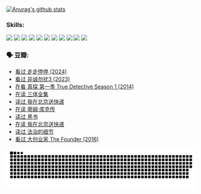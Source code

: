 
[![Anurag's github stats](https://github-readme-stats.vercel.app/api?username=w940853815)](https://github.com/anuraghazra/github-readme-stats)

### Skills:

<code><img height="32" src="https://cdn.jsdelivr.net/npm/simple-icons@v5/icons/python.svg"></code>
<code><img height="32" src="https://cdn.jsdelivr.net/npm/simple-icons@v5/icons/javascript.svg"></code>
<code><img height="32" src="https://cdn.jsdelivr.net/npm/simple-icons@v5/icons/django.svg"></code>
<code><img height="32" src="https://cdn.jsdelivr.net/npm/simple-icons@v5/icons/flask.svg"></code>
<code><img height="32" src="https://cdn.jsdelivr.net/npm/simple-icons@v5/icons/vuetify.svg"></code>
<code><img height="32" src="https://cdn.jsdelivr.net/npm/simple-icons@v5/icons/git.svg"></code>
<code><img height="32" src="https://cdn.jsdelivr.net/npm/simple-icons@v5/icons/docker.svg"></code>
<code><img height="32" src="https://cdn.jsdelivr.net/npm/simple-icons@v5/icons/postgresql.svg"></code>
<code><img height="32" src="https://cdn.jsdelivr.net/npm/simple-icons@v5/icons/elasticsearch.svg"></code>
<code><img height="32" src="https://cdn.jsdelivr.net/npm/simple-icons@v5/icons/macos.svg"></code>
<code><img height="32" src="https://cdn.jsdelivr.net/npm/simple-icons@v5/icons/linux.svg"></code>

### 🗣 豆瓣:

<!-- DOUBAN-ACTIVITIES:START -->
- [看过 走走停停‎ (2024)](https://www.douban.com/people/136069238/status/4684430230/?_i=24191987)
- [看过 非诚勿扰3‎ (2023)](https://www.douban.com/people/136069238/status/4676324100/?_i=24191988)
- [在看 真探 第一季 True Detective Season 1‎ (2014)](https://www.douban.com/people/136069238/status/4673382852/?_i=24191988)
- [在读 三体全集](https://www.douban.com/people/136069238/status/4672842521/?_i=24191988)
- [读过 我在北京送快递](https://www.douban.com/people/136069238/status/4672842036/?_i=24191988)
- [在读 蒂姆·库克传](https://www.douban.com/people/136069238/status/4663517053/?_i=24191988)
- [读过 黑书](https://www.douban.com/people/136069238/status/4663516022/?_i=24191988)
- [在读 我在北京送快递](https://www.douban.com/people/136069238/status/4658098365/?_i=24191988)
- [读过 法治的细节](https://www.douban.com/people/136069238/status/4657347558/?_i=24191988)
- [看过 大创业家 The Founder‎ (2016)](https://www.douban.com/people/136069238/status/4649667693/?_i=24191988)
<!-- DOUBAN-ACTIVITIES:END -->


![Snake animation](https://raw.githubusercontent.com/w940853815/w940853815/output/github-contribution-grid-snake.svg)

<!--
**w940853815/w940853815** is a ✨ _special_ ✨ repository because its `README.md` (this file) appears on your GitHub profile.

Here are some ideas to get you started:

- 🔭 I’m currently working on ...
- 🌱 I’m currently learning ...
- 👯 I’m looking to collaborate on ...
- 🤔 I’m looking for help with ...
- 💬 Ask me about ...
- 📫 How to reach me: ...
- 😄 Pronouns: ...
- ⚡ Fun fact: ...
-->
